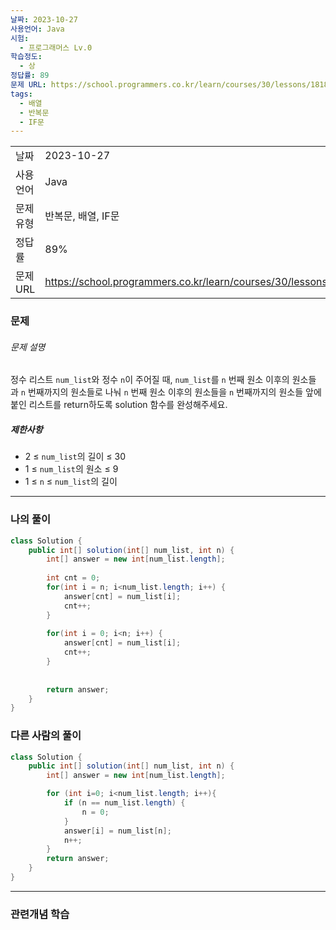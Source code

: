 ```yaml
---
날짜: 2023-10-27
사용언어: Java
시험:
  - 프로그래머스 Lv.0
학습정도:
  - 상
정답률: 89
문제 URL: https://school.programmers.co.kr/learn/courses/30/lessons/181891
tags:
  - 배열
  - 반복문
  - IF문
---
```

|           |                                                                  |
| --------- | ---------------------------------------------------------------- |
| 날짜      | 2023-10-27                                                       |
| 사용 언어 | Java                                                             |
| 문제 유형 | 반복문, 배열, IF문                                               |
| 정답률    | 89%                                                              |
| 문제 URL  | https://school.programmers.co.kr/learn/courses/30/lessons/181891 |

### 문제

###### 문제 설명

정수 리스트 `num_list`와 정수 `n`이 주어질 때, `num_list`를 `n` 번째 원소 이후의 원소들과 `n` 번째까지의 원소들로 나눠 `n` 번째 원소 이후의 원소들을 `n` 번째까지의 원소들 앞에 붙인 리스트를 return하도록 solution 함수를 완성해주세요.

##### 제한사항

- 2 ≤ `num_list`의 길이 ≤ 30
- 1 ≤ `num_list`의 원소 ≤ 9
- 1 ≤ `n` ≤ `num_list`의 길이

---

### 나의 풀이

```java
class Solution {
    public int[] solution(int[] num_list, int n) {
        int[] answer = new int[num_list.length];
        
        int cnt = 0;
        for(int i = n; i<num_list.length; i++) {
            answer[cnt] = num_list[i];
            cnt++;
        }
        
        for(int i = 0; i<n; i++) {
            answer[cnt] = num_list[i];
            cnt++;
        }
        
        
        return answer;
    }
}
```

### 다른 사람의 풀이

```java
class Solution {
    public int[] solution(int[] num_list, int n) {
        int[] answer = new int[num_list.length];

        for (int i=0; i<num_list.length; i++){
            if (n == num_list.length) {
                n = 0;
            }
            answer[i] = num_list[n];
            n++;
        }
        return answer;
    }
}
```

---
### 관련개념 학습
